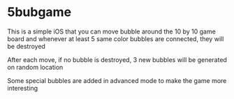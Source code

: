 # 5bubgame
This is a simple iOS that you can move bubble around the 10 by 10 game board and whenever at least
5 same color bubbles are connected, they will be destroyed

After each move, if no bubble is destroyed, 3 new bubbles will be generated on random location

Some special bubbles are added in advanced mode to make the game more interesting
